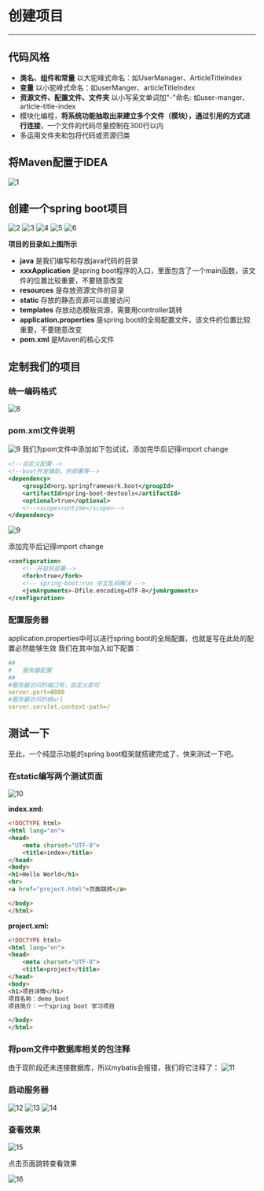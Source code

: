

# 创建项目

---
## 代码风格

* **类名、组件和常量** 以大驼峰式命名：如UserManager、ArticleTitleIndex
* **变量** 以小驼峰式命名：如userManger、articleTitleIndex
* **资源文件、配置文件、文件夹** 以小写英文单词加"-"命名: 如user-manger、article-title-index
* 模块化编程，**将系统功能抽取出来建立多个文件（模块），通过引用的方式进行连接**，一个文件的代码尽量控制在300行以内
* 多运用文件夹和包将代码或资源归类

## 将Maven配置于IDEA
![1](assets/markdown-img-paste-2018071022104496.png)
## 创建一个spring boot项目
![2](assets/markdown-img-paste-20180710221816900.png)
![3](assets/markdown-img-paste-20180711092110778.png)
![4](assets/markdown-img-paste-20180711092402776.png)
![5](assets/markdown-img-paste-20180711092557761.png)
![6](assets/markdown-img-paste-20180711094736273.png)

**项目的目录如上图所示**
* **java** 是我们编写和存放java代码的目录
* **xxxApplication** 是spring boot程序的入口，里面包含了一个main函数，该文件的位置比较重要，不要随意改变
* **resources** 是存放资源文件的目录
* **static** 存放的静态资源可以直接访问
* **templates** 存放动态模板资源，需要用controller跳转
* **application.properties** 是spring boot的全局配置文件，该文件的位置比较重要，不要随意改变
* **pom.xml** 是Maven的核心文件


## 定制我们的项目
### 统一编码格式
![8](assets/markdown-img-paste-20180711102437347.png)
### pom.xml文件说明
![9](assets/markdown-img-paste-20180711113759609.png)
我们为pom文件中添加如下包试试，添加完毕后记得import change
```xml
<!--自定义配置-->
<!--boot开发辅助，热部署等-->
<dependency>
    <groupId>org.springframework.boot</groupId>
    <artifactId>spring-boot-devtools</artifactId>
    <optional>true</optional>
    <!--<scope>runtime</scope>-->
</dependency>
```

![9](assets/markdown-img-paste-20180711102800939.png)

添加完毕后记得import change
```xml
<configuration>
    <!--开启热部署-->
    <fork>true</fork>
    <!-- spring-boot:run 中文乱码解决 -->
    <jvmArguments>-Dfile.encoding=UTF-8</jvmArguments>
</configuration>
```
### 配置服务器
application.properties中可以进行spring boot的全局配置，也就是写在此处的配置必然能够生效
我们在其中加入如下配置：
```yml
##
#   服务器配置
##
#服务器访问的端口号，自定义即可
server.port=8888
#服务器访问的根url
server.servlet.context-path=/
```
## 测试一下

至此，一个纯显示功能的spring boot框架就搭建完成了，快来测试一下吧。

### 在static编写两个测试页面
![10](assets/markdown-img-paste-20180711105853143.png)

**index.xml:**
```html
<!DOCTYPE html>
<html lang="en">
<head>
    <meta charset="UTF-8">
    <title>index</title>
</head>
<body>
<h1>Hello World</h1>
<hr>
<a href="project.html">页面跳转</a>

</body>
</html>
```

**project.xml:**
```html
<!DOCTYPE html>
<html lang="en">
<head>
    <meta charset="UTF-8">
    <title>project</title>
</head>
<body>
<h1>项目详情</h1>
项目名称：demo_boot
项目简介：一个spring boot 学习项目

</body>
</html>
```

### 将pom文件中数据库相关的包注释

由于现阶段还未连接数据库，所以mybatis会报错，我们将它注释了：
![11](assets/markdown-img-paste-20180711110623539.png)

### 启动服务器
![12](assets/markdown-img-paste-2018071111093959.png)
![13](assets/markdown-img-paste-20180711111152471.png)
![14](assets/markdown-img-paste-20180711111321998.png)

### 查看效果
![15](assets/markdown-img-paste-20180711111540794.png)

点击页面跳转查看效果

![16](assets/markdown-img-paste-20180711111613149.png)


